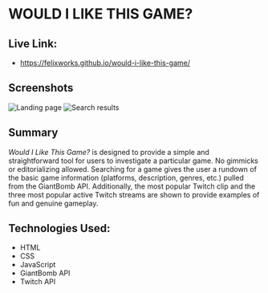 # WOULD I LIKE THIS GAME?

## Live Link:
- https://felixworks.github.io/would-i-like-this-game/

## Screenshots
![Landing page](https://i.imgur.com/Vjb7mwj.jpg) ![Search results](https://i.imgur.com/XMEIDZZ.jpg)

## Summary
*Would I Like This Game?* is designed to provide a simple and straightforward tool for users to investigate a particular game. No gimmicks or editorializing allowed. Searching for a game gives the user a rundown of the basic game information (platforms, description, genres, etc.) pulled from the GiantBomb API. Additionally, the most popular Twitch clip and the three most popular active Twitch streams are shown to provide examples of fun and genuine gameplay.
## Technologies Used:
* HTML
* CSS
* JavaScript
* GiantBomb API
* Twitch API
